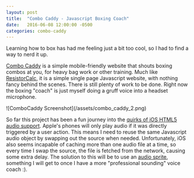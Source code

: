 ```yaml
---
layout: post
title:  "Combo Caddy - Javascript Boxing Coach"
date:   2016-06-08 12:00:00 -0500
categories: combo-caddy
---
```


Learning how to box has had me feeling just a bit too cool, so I had to find a way to nerd it up.

[Combo Caddy](http://combo-caddy.s3-website-us-east-1.amazonaws.com/) is a simple mobile-friendly website that shouts boxing combos at you, for heavy bag work or other training. Much like [ResistorCalc](/resistor-calculator/2016/03/16/resistor-calc-update.html), it is a simple single page Javascript website, with nothing fancy behind the scenes. There is still plenty of work to be done. Right now the boxing "coach" is just myself doing a gruff voice into a headset microphone.

<div class='image-container'>
![ComboCaddy Screenshot](/assets/combo_caddy_2.png)
</div>

So far this project has been a fun journey into the [quirks of iOS HTML5 audio support](http://www.ibm.com/developerworks/library/wa-ioshtml5/index.html). Apple's phones will only play audio if it was directly triggered by a user action. This means I need to reuse the same Javascript audio object by swapping out the source when needed. Unfortunately, iOS also seems incapable of caching more than one audio file at a time, so every time I swap the source, the file is fetched from the network, causing some extra delay. The solution to this will be to use an [audio sprite](http://www.ibm.com/developerworks/library/wa-ioshtml5/index.html#audiosprites), something I will get to once I have a more "professional sounding" voice coach :).
